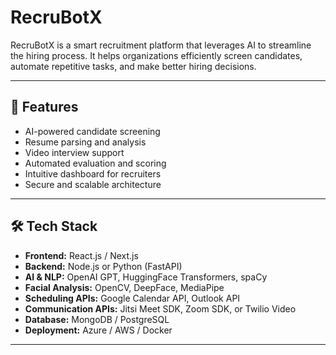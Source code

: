 # RecruBotX  

RecruBotX is a smart recruitment platform that leverages AI to streamline the hiring process. It helps organizations efficiently screen candidates, automate repetitive tasks, and make better hiring decisions.  

---

## 🚀 Features  
- AI-powered candidate screening  
- Resume parsing and analysis  
- Video interview support  
- Automated evaluation and scoring  
- Intuitive dashboard for recruiters  
- Secure and scalable architecture  

---

## 🛠️ Tech Stack  
- **Frontend:** React.js / Next.js  
- **Backend:** Node.js or Python (FastAPI)  
- **AI & NLP:** OpenAI GPT, HuggingFace Transformers, spaCy  
- **Facial Analysis:** OpenCV, DeepFace, MediaPipe  
- **Scheduling APIs:** Google Calendar API, Outlook API  
- **Communication APIs:** Jitsi Meet SDK, Zoom SDK, or Twilio Video  
- **Database:** MongoDB / PostgreSQL 
- **Deployment:** Azure / AWS / Docker  

---
